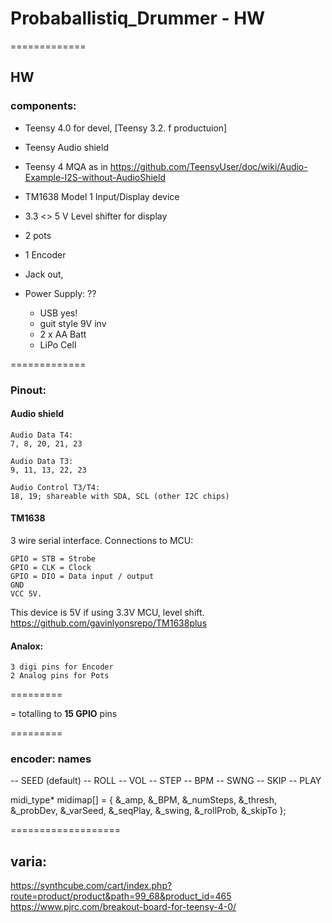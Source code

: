 # Probaballistiq_Drummer - HW


=============

## HW 

### components:
- Teensy 4.0 for devel, [Teensy 3.2. f productuion]
- Teensy Audio shield
- Teensy 4 MQA as in <https://github.com/TeensyUser/doc/wiki/Audio-Example-I2S-without-AudioShield>
- TM1638 Model 1 Input/Display device
- 3.3 <> 5 V Level shifter for display
- 2 pots
- 1 Encoder

- Jack out, 
- Power Supply: ?? 
	- USB yes!
	- guit style 9V inv
	- 2 x AA Batt
	- LiPo Cell



=============


### Pinout:

#### Audio shield

	Audio Data T4: 
	7, 8, 20, 21, 23

	Audio Data T3: 
	9, 11, 13, 22, 23

	Audio Control T3/T4: 
	18, 19; shareable with SDA, SCL (other I2C chips)



#### TM1638

 3 wire serial interface.
Connections to MCU:

    GPIO = STB = Strobe
    GPIO = CLK = Clock
    GPIO = DIO = Data input / output
    GND
    VCC 5V.

This device is 5V if using 3.3V MCU, level shift.
https://github.com/gavinlyonsrepo/TM1638plus


#### Analox:
	3 digi pins for Encoder
	2 Analog pins for Pots


=========

= totalling to **15 GPIO** pins

=========

### encoder:  names
  -- SEED (default)
  -- ROLL
  -- VOL
  -- STEP
  -- BPM
  -- SWNG
  -- SKIP
  -- PLAY

  midi_type* midimap[] = { &_amp, &_BPM, &_numSteps, &_thresh, &_probDev, &_varSeed, &_seqPlay, &_swing, &_rollProb, &_skipTo };



===================
## varia: 

https://synthcube.com/cart/index.php?route=product/product&path=99_68&product_id=465
https://www.pjrc.com/breakout-board-for-teensy-4-0/